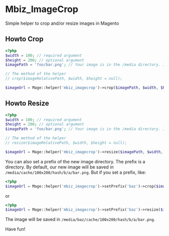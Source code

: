 # Mbiz_ImageCrop

Simple helper to crop and/or resize images in Magento

## Howto Crop

```php
<?php
$width = 100; // required argument
$height = 200; // optional argument
$imagePath = 'foo/bar.png'; // Your image is in the /media directory. In /media/foo/ precisely.

// The method of the helper
// crop($imageRelativePath, $width, $height = null);

$imageUrl = Mage::helper('mbiz_imagecrop')->crop($imagePath, $width, $height);
```

## Howto Resize

```php
<?php
$width = 100; // required argument
$height = 200; // optional argument
$imagePath = 'foo/bar.png'; // Your image is in the /media directory. In /media/foo/ precisely.

// The method of the helper
// resize($imageRelativePath, $width, $height = null);

$imageUrl = Mage::helper('mbiz_imagecrop')->resize($imagePath, $width, $height);
```

You can also set a prefix of the new image directory. The prefix is a directory.
By default, our new image will be saved in `/media/cache/100x200/hash/b/a/bar.png`.
But if you set a prefix, like:

```php
<?php
$imageUrl = Mage::helper('mbiz_imagecrop')->setPrefix('baz')->crop($imagePath, $width, $height);
```
or

```php
<?php
$imageUrl = Mage::helper('mbiz_imagecrop')->setPrefix('baz')->resize($imagePath, $width, $height);
```

The image will be saved in `/media/baz/cache/100x200/hash/b/a/bar.png`.

Have fun!